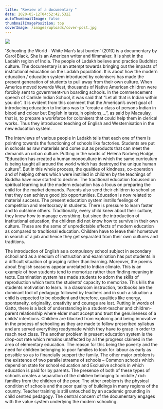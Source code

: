 ```yaml
---
title: "Review of a documentary "
date: 2020-05-12T04:52:42.532Z
autoThumbnailImage: false
thumbnailImagePosition: top
coverImage: /images/uploads/cover-post.jpg
---
```

![](/images/uploads/schooling-the-world.jpg)

'Schooling the World - White Man’s last burden' (2010) is a documentary by Carol Black. She is an American writer and filmmaker. It is shot in the Ladakh region of India. The people of Ladakh believe and practice Buddhist culture. The documentary is an attempt towards bringing out the impacts of institutional education on the Ladakh population. It is about how the modern education / education system introduced by colonisers has made the present generation of students to pull away from their own culture. When America moved towards West, thousands of Native American children were forcibly sent to government-run boarding schools. In the commencement speech of Carlisle Indian School, it was said that “Let all that is Indian within you die”. It is evident from this comment that the American’s overt goal of introducing education to Indians was to “create a class of persons Indian in blood and colour but English in taste,in opinions,…”, as said by Macaulay, that is, to prepare a workforce for colonisers that could help them in clerical works. Thus they introduced teaching of English and Westernisation in the new education system.  

The interviews of various people in Ladakh tells that each one of them is pointing towards the functioning of schools like factories. Students are put in schools as raw materials and come out as products that can meet the demands an urban culture.  Putting in the words of Helena Norberg Hodge, “Education has created a human monoculture in which the same curriculum is being taught all around the world which has destroyed the unique human culture”.   But in this whole process, the qualities of kindness, co-operation and of helping others which were instilled in children by the teachings of Buddha have now started to decline. The traditional education focussed on spiritual learning but the modern education has a focus on preparing the child for the market demands. Parents also send their children to school so that they can achieve good job opportunities. Education is now related to material success. The present education system instills feelings of competition and meritocracy in students. There is pressure to learn faster and to outshine others. Traditionally, every child knew about their culture, they knew how to manage everything, but since the introduction of institutional education, the children did not know how to survive in their own culture. These are the some of unpredictable effects of modern education as compared to traditional education. Children have to leave their hometown in search of a job and hence they get separated from their own cultures and traditions.

The introduction of  English as a compulsory school subject in secondary school and as a medium of instruction and examination has put students in a difficult situation of grasping rather than learning. Moreover, the poems about English seasons appear unrelated to Indian climate. This is an example of how students tend to memorize rather than finding meaning in texts. Examination system has made students to adorn the skills of reproduction which tests the students’ capacity to memorize. This kills the students motivation to learn. In a classroom instruction, textbooks are the dominant tool of pedagogy followed by teachers and in such a situation a child is expected to be obedient and therefore, qualities like energy, spontaneity, originality, creativity and courage are lost. Putting in words of Gatto, there is a lack of understanding in a student-teacher and children-parent relationship where elder must accept and trust the genuineness of a childs’ intentions. Children are blocked from exploring and being innovative in the process of schooling as they are made to follow prescribed syllabus and are served everything readymade which they have to grasp in order to reach next class. The another problem in present education system is the drop-out rate which remains unaffected by all the progress claimed in the area of elementary education. The reason for this being the poverty and the need for children belonging to poor families to look for labour as early as possible so as to financially support the family. The other major problem is the existence of two parallel streams of schools – Common schools which depend on state for school education and Exclusive schools in which education is paid for by parents. The presence of both of these types of schools creates a separation of the children belonging to middle / rich families from the children of the poor. The other problem is the physical condition of schools and the poor quality of buildings in many regions of the country. Teacher training is still untouched by an academic grounding in child centred pedagogy. The central concern of the documentary engages with the value system underlying the modern schooling.